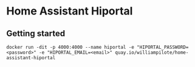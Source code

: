 # Home Assistant Hiportal



## Getting started

```
docker run -dit -p 4000:4000 --name hiportal -e "HIPORTAL_PASSWORD=<password>" -e "HIPORTAL_EMAIL=<email>" quay.io/williampilote/home-assistant-hiportal 
```

